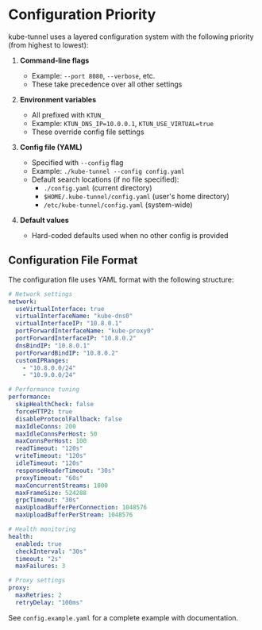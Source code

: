 # Configuration Priority

kube-tunnel uses a layered configuration system with the following priority (from highest to lowest):

1. **Command-line flags**
   - Example: `--port 8080`, `--verbose`, etc.
   - These take precedence over all other settings

2. **Environment variables**
   - All prefixed with `KTUN_`
   - Example: `KTUN_DNS_IP=10.0.0.1`, `KTUN_USE_VIRTUAL=true`
   - These override config file settings

3. **Config file (YAML)**
   - Specified with `--config` flag
   - Example: `./kube-tunnel --config config.yaml`
   - Default search locations (if no file specified):
     - `./config.yaml` (current directory)
     - `$HOME/.kube-tunnel/config.yaml` (user's home directory)
     - `/etc/kube-tunnel/config.yaml` (system-wide)

4. **Default values**
   - Hard-coded defaults used when no other config is provided

## Configuration File Format

The configuration file uses YAML format with the following structure:

```yaml
# Network settings
network:
  useVirtualInterface: true
  virtualInterfaceName: "kube-dns0"
  virtualInterfaceIP: "10.8.0.1"
  portForwardInterfaceName: "kube-proxy0"
  portForwardInterfaceIP: "10.8.0.2"
  dnsBindIP: "10.8.0.1"
  portForwardBindIP: "10.8.0.2"
  customIPRanges:
    - "10.8.0.0/24"
    - "10.9.0.0/24"

# Performance tuning
performance:
  skipHealthCheck: false
  forceHTTP2: true
  disableProtocolFallback: false
  maxIdleConns: 200
  maxIdleConnsPerHost: 50
  maxConnsPerHost: 100
  readTimeout: "120s"
  writeTimeout: "120s"
  idleTimeout: "120s"
  responseHeaderTimeout: "30s"
  proxyTimeout: "60s"
  maxConcurrentStreams: 1000
  maxFrameSize: 524288
  grpcTimeout: "30s"
  maxUploadBufferPerConnection: 1048576
  maxUploadBufferPerStream: 1048576

# Health monitoring
health:
  enabled: true
  checkInterval: "30s"
  timeout: "2s"
  maxFailures: 3

# Proxy settings
proxy:
  maxRetries: 2
  retryDelay: "100ms"
```

See `config.example.yaml` for a complete example with documentation.
